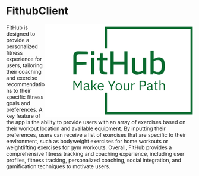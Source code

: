 # FithubClient

<p align="right">
  <img src="src/assets/Logo2/png/logo-no-background.png" width="400px" align="right">
</p>

<p align="left">
FitHub is designed to provide a personalized fitness experience for users, tailoring their coaching and exercise recommendations to their specific fitness goals and preferences. A key feature of the app is the ability to provide users with an array of exercises based on their workout location and available equipment. By inputting their preferences, users can receive a list of exercises that are specific to their environment, such as bodyweight exercises for home workouts or weightlifting exercises for gym workouts. Overall, FitHub provides a comprehensive fitness tracking and coaching experience, including user profiles, fitness tracking, personalized coaching, social integration, and gamification techniques to motivate users.
</p>
